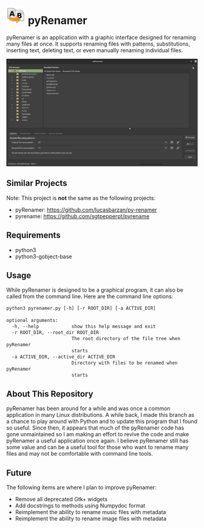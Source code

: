 # <img src="images/pyrenamer.png" alt="icon" width="50"/> pyRenamer

pyRenamer is an application with a graphic interface designed for renaming many files at once. It supports renaming files with patterns, substitutions, inserting text, deleting text, or even manually renaming individual files. 

![screenshot](screenshots/screenshot.png)

## Similar Projects
Note: This project is **not** the same as the following projects:
- pyRenamer: https://github.com/lucasbarzan/py-renamer
- pyrename: https://github.com/sgtpepperpt/pyrename

## Requirements
- python3
- python3-gobject-base

## Usage

While pyRenamer is designed to be a graphical program, it can also be called from the command line. Here are the command line options:

```
python3 pyrenamer.py [-h] [-r ROOT_DIR] [-a ACTIVE_DIR]

optional arguments:
  -h, --help            show this help message and exit
  -r ROOT_DIR, --root_dir ROOT_DIR
                        The root directory of the file tree when pyRenamer
                        starts
  -a ACTIVE_DIR, --active_dir ACTIVE_DIR
                        Directory with files to be renamed when pyRenamer
                        starts
```

## About This Repository
pyRenamer has been around for a while and was once a common application in many Linux distributions. A while back, I made this branch as a chance to play around with Python and to update this program that I found so useful. Since then, it appears that much of the pyRenamer code has gone unmaintained so I am making an effort to revive the code and make pyRenamer a useful application once again. I believe pyRenamer still has some value and can be a useful tool for those who want to rename many files and may not be comfortable with command line tools.

## Future
The following items are where I plan to improve pyRenamer:

- Remove all deprecated Gtk+ widgets
- Add docstrings to methods using Numpydoc format
- Reimplement the ability to rename music files with metadata
- Reimplement the ability to rename image files with metadata
